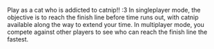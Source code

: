 Play as a cat who is addicted to catnip!! :3 
In singleplayer mode, the objective is to reach the finish line before time runs out, with catnip available along the way to extend your time. In multiplayer mode, you compete against other players to see who can reach the finish line the fastest.

